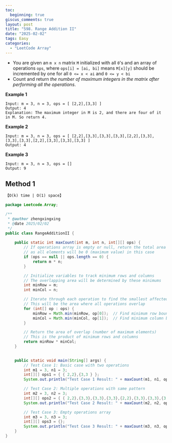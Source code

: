 ```yaml
---
toc:
  beginning: true
giscus_comments: true
layout: post
title: "598. Range Addition II"
date: "2025-02-02"
tags: Easy
categories:
  - "LeetCode Array"
---
```



- You are given an `m x n` matrix `M` initialized with all `0`'s and an array of operations `ops`, where `ops[i] = [ai, bi]` means `M[x][y]` should be incremented by one for all `0 <= x < ai` and `0 <= y < bi`
- Count and return *the number of maximum integers in the matrix after performing all the operations*.

**Example 1**

```
Input: m = 3, n = 3, ops = [ [2,2],[3,3] ]
Output: 4
Explanation: The maximum integer in M is 2, and there are four of it in M. So return 4.
```

**Example 2**

```
Input: m = 3, n = 3, ops = [ [2,2],[3,3],[3,3],[3,3],[2,2],[3,3],[3,3],[3,3],[2,2],[3,3],[3,3],[3,3] ]
Output: 4
```

**Example 3**

```
Input: m = 3, n = 3, ops = []
Output: 9
```

## Method 1

```tex
【O(k) time | O(1) space】
```

```java
package Leetcode.Array;

/**
 * @author zhengxingxing
 * @date 2025/02/02
 */
public class RangeAdditionII {
    
    public static int maxCount(int m, int n, int[][] ops) {
        // If operations array is empty or null, return the total area of matrix
        // as all elements will be 0 (maximum value) in this case
        if (ops == null || ops.length == 0) {
            return m * n;
        }

        // Initialize variables to track minimum rows and columns
        // The overlapping area will be determined by these minimums
        int minRow = m;
        int minCol = n;

        // Iterate through each operation to find the smallest affected area
        // This will be the area where all operations overlap
        for (int[] op : ops) {
            minRow = Math.min(minRow, op[0]);  // Find minimum row bound
            minCol = Math.min(minCol, op[1]);  // Find minimum column bound
        }

        // Return the area of overlap (number of maximum elements)
        // This is the product of minimum rows and columns
        return minRow * minCol;
    }

    
    public static void main(String[] args) {
        // Test Case 1: Basic case with two operations
        int m1 = 3, n1 = 3;
        int[][] ops1 = { { 2,2},{3,3 } };
        System.out.println("Test Case 1 Result: " + maxCount(m1, n1, ops1)); // Expected output: 4

        // Test Case 2: Multiple operations with same pattern
        int m2 = 3, n2 = 3;
        int[][] ops2 = { { 2,2},{3,3},{3,3},{3,3},{2,2},{3,3},{3,3},{3,3},{2,2},{3,3},{3,3},{3,3 } };
        System.out.println("Test Case 2 Result: " + maxCount(m2, n2, ops2)); // Expected output: 4

        // Test Case 3: Empty operations array
        int m3 = 3, n3 = 3;
        int[][] ops3 = {};
        System.out.println("Test Case 3 Result: " + maxCount(m3, n3, ops3)); // Expected output: 9
    }
}

```





